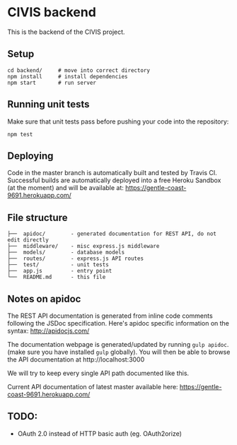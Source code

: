 # CIVIS backend

This is the backend of the CIVIS project.

## Setup
```
cd backend/     # move into correct directory
npm install     # install dependencies
npm start       # run server
```

## Running unit tests

Make sure that unit tests pass before pushing your code into the repository:
```
npm test
```

## Deploying

Code in the master branch is automatically built and tested by Travis CI.
Successful builds are automatically deployed into a free Heroku Sandbox (at
the moment) and will be available at: https://gentle-coast-9691.herokuapp.com/

## File structure
```
├──  apidoc/        - generated documentation for REST API, do not edit directly
├──  middleware/    - misc express.js middleware
├──  models/        - database models
├──  routes/        - express.js API routes
├──  test/          - unit tests
├──  app.js         - entry point
└──  README.md      - this file
```

## Notes on apidoc
The REST API documentation is generated from inline code comments following
the JSDoc specification. Here's apidoc specific information on the syntax:
http://apidocjs.com/

The documentation webpage is generated/updated by running `gulp apidoc`. (make
sure you have installed `gulp` globally). You will then be able to browse the
API documentation at http://localhost:3000

We will try to keep every single API path documented like this.

Current API documentation of latest master available here:
https://gentle-coast-9691.herokuapp.com/

## TODO:
- OAuth 2.0 instead of HTTP basic auth (eg. OAuth2orize)
